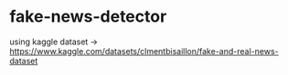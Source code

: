 # fake-news-detector

using kaggle dataset -> https://www.kaggle.com/datasets/clmentbisaillon/fake-and-real-news-dataset
